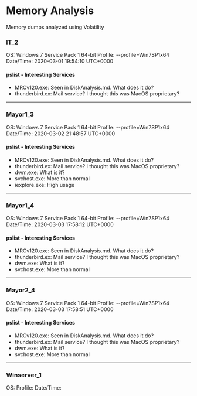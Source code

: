 # Memory Analysis

Memory dumps analyzed using Volatility

### IT_2

OS: Windows 7 Service Pack 1 64-bit
Profile: --profile=Win7SP1x64
Date/Time: 2020-03-01 19:54:10 UTC+0000

#### pslist - Interesting Services

- MRCv120.exe: Seen in DiskAnalysis.md. What does it do?
- thunderbird.ex: Mail service? I thought this was MacOS proprietary?

---

### Mayor1_3

OS: Windows 7 Service Pack 1 64-bit
Profile: --profile=Win7SP1x64
Date/Time: 2020-03-02 21:48:57 UTC+0000

#### pslist - Interesting Services

- MRCv120.exe: Seen in DiskAnalysis.md. What does it do?
- thunderbird.ex: Mail service? I thought this was MacOS proprietary?
- dwm.exe: What is it?
- svchost.exe: More than normal
- iexplore.exe: High usage

---

### Mayor1_4

OS: Windows 7 Service Pack 1 64-bit
Profile: --profile=Win7SP1x64
Date/Time: 2020-03-03 17:58:12 UTC+0000

#### pslist - Interesting Services

- MRCv120.exe: Seen in DiskAnalysis.md. What does it do?
- thunderbird.ex: Mail service? I thought this was MacOS proprietary?
- dwm.exe: What is it?
- svchost.exe: More than normal

---

### Mayor2_4

OS: Windows 7 Service Pack 1 64-bit
Profile: --profile=Win7SP1x64
Date/Time: 2020-03-03 17:58:51 UTC+0000

#### pslist - Interesting Services

- MRCv120.exe: Seen in DiskAnalysis.md. What does it do?
- thunderbird.ex: Mail service? I thought this was MacOS proprietary?
- dwm.exe: What is it?
- svchost.exe: More than normal

---

### Winserver_1
OS:
Profile:
Date/Time:
